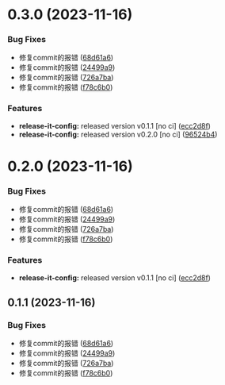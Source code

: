 # 0.3.0 (2023-11-16)

### Bug Fixes

- 修复commit的报错 ([68d61a6](https://github.com/badlym/liuchengjin-monorepo/commit/68d61a640ed91f94bdfa28919117313872e10b37))
- 修复commit的报错 ([24499a9](https://github.com/badlym/liuchengjin-monorepo/commit/24499a9dce805c4a3906f941d59a205188231cc0))
- 修复commit的报错 ([726a7ba](https://github.com/badlym/liuchengjin-monorepo/commit/726a7baae890131801dd126ab017e7d650b49162))
- 修复commit的报错 ([f78c6b0](https://github.com/badlym/liuchengjin-monorepo/commit/f78c6b033993c5223c946ff2039e640a4cb7b1b7))

### Features

- **release-it-config:** released version v0.1.1 [no ci] ([ecc2d8f](https://github.com/badlym/liuchengjin-monorepo/commit/ecc2d8f6fb4898b650378e0e9b65133b6b8fc731))
- **release-it-config:** released version v0.2.0 [no ci] ([96524b4](https://github.com/badlym/liuchengjin-monorepo/commit/96524b485cb320306ee37e5a4b7dff1a2f180409))

# 0.2.0 (2023-11-16)

### Bug Fixes

- 修复commit的报错 ([68d61a6](https://github.com/badlym/liuchengjin-monorepo/commit/68d61a640ed91f94bdfa28919117313872e10b37))
- 修复commit的报错 ([24499a9](https://github.com/badlym/liuchengjin-monorepo/commit/24499a9dce805c4a3906f941d59a205188231cc0))
- 修复commit的报错 ([726a7ba](https://github.com/badlym/liuchengjin-monorepo/commit/726a7baae890131801dd126ab017e7d650b49162))
- 修复commit的报错 ([f78c6b0](https://github.com/badlym/liuchengjin-monorepo/commit/f78c6b033993c5223c946ff2039e640a4cb7b1b7))

### Features

- **release-it-config:** released version v0.1.1 [no ci] ([ecc2d8f](https://github.com/badlym/liuchengjin-monorepo/commit/ecc2d8f6fb4898b650378e0e9b65133b6b8fc731))

## 0.1.1 (2023-11-16)

### Bug Fixes

- 修复commit的报错 ([68d61a6](https://github.com/badlym/strawberry-monorepo/commit/68d61a640ed91f94bdfa28919117313872e10b37))
- 修复commit的报错 ([24499a9](https://github.com/badlym/strawberry-monorepo/commit/24499a9dce805c4a3906f941d59a205188231cc0))
- 修复commit的报错 ([726a7ba](https://github.com/badlym/strawberry-monorepo/commit/726a7baae890131801dd126ab017e7d650b49162))
- 修复commit的报错 ([f78c6b0](https://github.com/badlym/strawberry-monorepo/commit/f78c6b033993c5223c946ff2039e640a4cb7b1b7))

